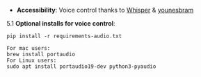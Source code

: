 - **Accessibility**: Voice control thanks to [Whisper](https://github.com/mallorbc/whisper_mic) & [younesbram](https://github.com/younesbram)

5.1 **Optional installs for voice control**:
```
pip install -r requirements-audio.txt

For mac users:
brew install portaudio
For Linux users:
sudo apt install portaudio19-dev python3-pyaudio
```